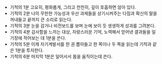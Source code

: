 * 기적의 1분 고요히, 평화롭게, 그리고 천천히, 깊이 호흡하면 않아 있다.
* 기적의 2분 나의 무한한 가능성과 우선 과제들을 상기시켜주는 다짐과 확신의 말을 꺼내들고 끝까지 큰 소리로 읽는다.
* 기적의 3분 눈을 감거나 비전보드를 보며 눈에 보이 듯 생생하게 성과를 그려본다.
* 기적의 4분 감사함을 느끼는 대상, 자랑스러운 기억, 노력해서 얻어낸 결과들을 일기장에 적어보는 데 1분을 쓴다.
* 기적의 5분 이제 자기계발서를 한 권 뽑아들고 한 쪽이나 두 쪽을 읽는데 기적과 같은 1분을 투자한다.
* 기적의 6분 마지막 1분은 일어서서 몸을 움직이는데 쓴다.
